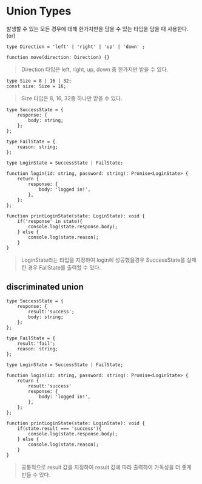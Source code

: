 # Union Types 

발생할 수 있는 모든 경우에 대해 한가지만을 담을 수 있는 타입을 담을 때 사용한다. (or)

```
type Direction = 'left' | 'right' | 'up' | 'down' ;

function move(direction: Direction) {}
```
> Direction 타입은 left, right, up, down 중 한가지만 받을 수 있다.

```
type Size = 8 | 16 | 32;
const size: Size = 16;
```
> Size 타입은 8, 16, 32중 하나만 받을 수 있다.

```
type SuccessState = {
    response: {
        body: string;
    };
};

type FailState = {
    reason: string;
};

type LoginState = SuccessState | FailState;

function login(id: string, password: string): Promise<LoginState> {
    return {
        response: {
            body: 'logged in!',
        },
    };
};

function printLoginState(state: LoginState): void {
    if('response' in state){
        console.log(state.response.body);
    } else {
        console.log(state.reason);
    }
}
```
> LoginState라는 타입을 지정하여 login에 성공했을경우 SuccessState를 실패한 경우 FailState를 출력할 수 있다.<br>

## discriminated union


```
type SuccessState = {
    response: {
        result:'success';
        body: string;
    };
};

type FailState = {
    result:'fail';
    reason: string;
};

type LoginState = SuccessState | FailState;

function login(id: string, password: string): Promise<LoginState> {
    return {
        result:'success'
        response: {
            body: 'logged in!',
        },
    };
};

function printLoginState(state: LoginState): void {
    if(state.result === 'success'){
        console.log(state.response.body);
    } else {
        console.log(state.reason);
    }
}
```
> 공통적으로 result 값을 지정하여 result 값에 따라 출력하여 가독성을 더 좋게 만들 수 있다.